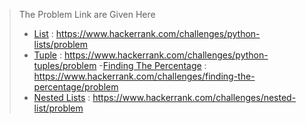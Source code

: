 > The Problem Link are Given Here
>
> - [List](https://www.hackerrank.com/challenges/python-lists/problem) : https://www.hackerrank.com/challenges/python-lists/problem
> - [Tuple](https://www.hackerrank.com/challenges/python-tuples/problem) : https://www.hackerrank.com/challenges/python-tuples/problem
> -[Finding The Percentage](https://www.hackerrank.com/challenges/finding-the-percentage/problem) : https://www.hackerrank.com/challenges/finding-the-percentage/problem
> - [Nested Lists](https://www.hackerrank.com/challenges/nested-list/problem) : https://www.hackerrank.com/challenges/nested-list/problem
